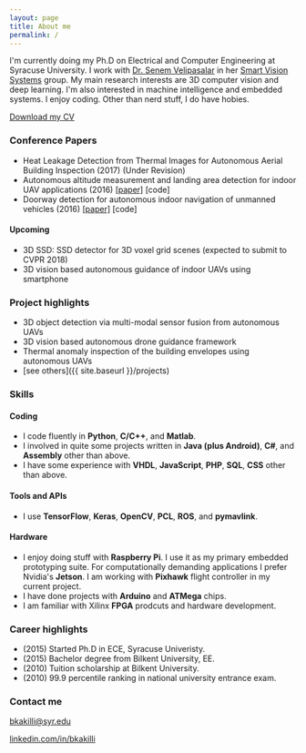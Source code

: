 ```yaml
---
layout: page
title: About me
permalink: /
---
```


I'm currently doing my Ph.D on Electrical and Computer Engineering at Syracuse University. I work with [Dr. Senem Velipasalar](http://ecs.syr.edu/faculty/velipasalar/index.htm) in her [Smart Vision Systems](http://www.vision.syr.edu/) group. My main research interests are 3D computer vision and deep learning. I'm also interested in machine intelligence and embedded systems.
I enjoy coding. Other than nerd stuff, I do have hobies.

[Download my CV](/data/Burak_Kakillioglu_CV.pdf)

### Conference Papers
- Heat Leakage Detection from Thermal Images for Autonomous Aerial Building Inspection (2017) (Under Revision)
- Autonomous altitude measurement and landing area detection for indoor UAV applications (2016) [[paper]](http://ieeexplore.ieee.org/abstract/document/7738069) [code]
- Doorway detection for autonomous indoor navigation of unmanned vehicles (2016) [[paper]](http://ieeexplore.ieee.org/abstract/document/7533078) [code]

#### Upcoming
- 3D SSD: SSD detector for 3D voxel grid scenes (expected to submit to CVPR 2018)
- 3D vision based autonomous guidance of indoor UAVs using smartphone

### Project highlights
- 3D object detection via multi-modal sensor fusion from autonomous UAVs
- 3D vision based autonomous drone guidance framework
- Thermal anomaly inspection of the building envelopes using autonomous UAVs
- [see others]({{ site.baseurl }}/projects)

### Skills
#### Coding
- I code fluently in **Python**, **C/C++**, and **Matlab**.
- I involved in quite some projects written in **Java (plus Android)**, **C#**, and **Assembly** other than above.
- I have some experience with **VHDL**, **JavaScript**, **PHP**, **SQL**, **CSS** other than above.

#### Tools and APIs
- I use **TensorFlow**, **Keras**, **OpenCV**, **PCL**, **ROS**, and **pymavlink**.

#### Hardware
- I enjoy doing stuff with **Raspberry Pi**. I use it as my primary embedded prototyping suite. For computationally demanding applications I prefer Nvidia's **Jetson**. I am working with **Pixhawk** flight controller in my current project.
- I have done projects with **Arduino** and **ATMega** chips.
- I am familiar with Xilinx **FPGA** prodcuts and hardware development.

### Career highlights
- (2015) Started Ph.D in ECE, Syracuse Univeristy.
- (2015) Bachelor degree from Bilkent University, EE.
- (2010) Tuition scholarship at Bilkent University.
- (2010) 99.9 percentile ranking in national university entrance exam.

### Contact me
[bkakilli@syr.edu](mailto:bkakilli@syr.edu)

[linkedin.com/in/bkakilli](https://www.linkedin.com/in/bkakilli)
